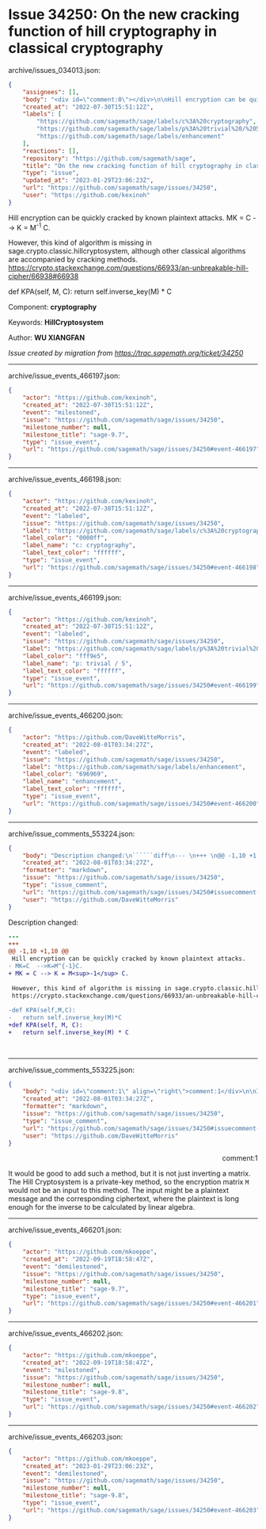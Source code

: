 # Issue 34250: On the new cracking function of hill cryptography in classical cryptography

archive/issues_034013.json:
```json
{
    "assignees": [],
    "body": "<div id=\"comment:0\"></div>\n\nHill encryption can be quickly cracked by known plaintext attacks.\n MK = C --> K = M<sup>-1</sup> C.\n\nHowever, this kind of algorithm is missing in sage.crypto.classic.hillcryptosystem, although other classical algorithms are accompanied by cracking methods.\nhttps://crypto.stackexchange.com/questions/66933/an-unbreakable-hill-cipher/66938#66938\n\ndef KPA(self, M, C):\n   return self.inverse_key(M) * C\n\n\n\nComponent: **cryptography**\n\nKeywords: **HillCryptosystem**\n\nAuthor: **WU XIANGFAN**\n\n_Issue created by migration from https://trac.sagemath.org/ticket/34250_\n\n",
    "created_at": "2022-07-30T15:51:12Z",
    "labels": [
        "https://github.com/sagemath/sage/labels/c%3A%20cryptography",
        "https://github.com/sagemath/sage/labels/p%3A%20trivial%20/%205",
        "https://github.com/sagemath/sage/labels/enhancement"
    ],
    "reactions": [],
    "repository": "https://github.com/sagemath/sage",
    "title": "On the new cracking function of hill cryptography in classical cryptography",
    "type": "issue",
    "updated_at": "2023-01-29T23:06:23Z",
    "url": "https://github.com/sagemath/sage/issues/34250",
    "user": "https://github.com/kexinoh"
}
```
<div id="comment:0"></div>

Hill encryption can be quickly cracked by known plaintext attacks.
 MK = C --> K = M<sup>-1</sup> C.

However, this kind of algorithm is missing in sage.crypto.classic.hillcryptosystem, although other classical algorithms are accompanied by cracking methods.
https://crypto.stackexchange.com/questions/66933/an-unbreakable-hill-cipher/66938#66938

def KPA(self, M, C):
   return self.inverse_key(M) * C



Component: **cryptography**

Keywords: **HillCryptosystem**

Author: **WU XIANGFAN**

_Issue created by migration from https://trac.sagemath.org/ticket/34250_





---

archive/issue_events_466197.json:
```json
{
    "actor": "https://github.com/kexinoh",
    "created_at": "2022-07-30T15:51:12Z",
    "event": "milestoned",
    "issue": "https://github.com/sagemath/sage/issues/34250",
    "milestone_number": null,
    "milestone_title": "sage-9.7",
    "type": "issue_event",
    "url": "https://github.com/sagemath/sage/issues/34250#event-466197"
}
```



---

archive/issue_events_466198.json:
```json
{
    "actor": "https://github.com/kexinoh",
    "created_at": "2022-07-30T15:51:12Z",
    "event": "labeled",
    "issue": "https://github.com/sagemath/sage/issues/34250",
    "label": "https://github.com/sagemath/sage/labels/c%3A%20cryptography",
    "label_color": "0000ff",
    "label_name": "c: cryptography",
    "label_text_color": "ffffff",
    "type": "issue_event",
    "url": "https://github.com/sagemath/sage/issues/34250#event-466198"
}
```



---

archive/issue_events_466199.json:
```json
{
    "actor": "https://github.com/kexinoh",
    "created_at": "2022-07-30T15:51:12Z",
    "event": "labeled",
    "issue": "https://github.com/sagemath/sage/issues/34250",
    "label": "https://github.com/sagemath/sage/labels/p%3A%20trivial%20/%205",
    "label_color": "fff9e5",
    "label_name": "p: trivial / 5",
    "label_text_color": "ffffff",
    "type": "issue_event",
    "url": "https://github.com/sagemath/sage/issues/34250#event-466199"
}
```



---

archive/issue_events_466200.json:
```json
{
    "actor": "https://github.com/DaveWitteMorris",
    "created_at": "2022-08-01T03:34:27Z",
    "event": "labeled",
    "issue": "https://github.com/sagemath/sage/issues/34250",
    "label": "https://github.com/sagemath/sage/labels/enhancement",
    "label_color": "696969",
    "label_name": "enhancement",
    "label_text_color": "ffffff",
    "type": "issue_event",
    "url": "https://github.com/sagemath/sage/issues/34250#event-466200"
}
```



---

archive/issue_comments_553224.json:
```json
{
    "body": "Description changed:\n``````diff\n--- \n+++ \n@@ -1,10 +1,10 @@\n Hill encryption can be quickly cracked by known plaintext attacks.\n- MK=C  -->K=M^{-1}C.\n+ MK = C --> K = M<sup>-1</sup> C.\n \n However, this kind of algorithm is missing in sage.crypto.classic.hillcryptosystem, although other classical algorithms are accompanied by cracking methods.\n https://crypto.stackexchange.com/questions/66933/an-unbreakable-hill-cipher/66938#66938\n \n-def KPA(self,M,C):\n-   return self.inverse_key(M)*C\n+def KPA(self, M, C):\n+   return self.inverse_key(M) * C\n \n \n``````\n",
    "created_at": "2022-08-01T03:34:27Z",
    "formatter": "markdown",
    "issue": "https://github.com/sagemath/sage/issues/34250",
    "type": "issue_comment",
    "url": "https://github.com/sagemath/sage/issues/34250#issuecomment-553224",
    "user": "https://github.com/DaveWitteMorris"
}
```

Description changed:
``````diff
--- 
+++ 
@@ -1,10 +1,10 @@
 Hill encryption can be quickly cracked by known plaintext attacks.
- MK=C  -->K=M^{-1}C.
+ MK = C --> K = M<sup>-1</sup> C.
 
 However, this kind of algorithm is missing in sage.crypto.classic.hillcryptosystem, although other classical algorithms are accompanied by cracking methods.
 https://crypto.stackexchange.com/questions/66933/an-unbreakable-hill-cipher/66938#66938
 
-def KPA(self,M,C):
-   return self.inverse_key(M)*C
+def KPA(self, M, C):
+   return self.inverse_key(M) * C
 
 
``````




---

archive/issue_comments_553225.json:
```json
{
    "body": "<div id=\"comment:1\" align=\"right\">comment:1</div>\n\nIt would be good to add such a method, but it is not just inverting a matrix. The Hill Cryptosystem is a private-key method, so the encryption matrix `M` would not be an input to this method. The input might be a plaintext message and the corresponding ciphertext, where the plaintext is long enough for the inverse to be calculated by linear algebra.",
    "created_at": "2022-08-01T03:34:27Z",
    "formatter": "markdown",
    "issue": "https://github.com/sagemath/sage/issues/34250",
    "type": "issue_comment",
    "url": "https://github.com/sagemath/sage/issues/34250#issuecomment-553225",
    "user": "https://github.com/DaveWitteMorris"
}
```

<div id="comment:1" align="right">comment:1</div>

It would be good to add such a method, but it is not just inverting a matrix. The Hill Cryptosystem is a private-key method, so the encryption matrix `M` would not be an input to this method. The input might be a plaintext message and the corresponding ciphertext, where the plaintext is long enough for the inverse to be calculated by linear algebra.



---

archive/issue_events_466201.json:
```json
{
    "actor": "https://github.com/mkoeppe",
    "created_at": "2022-09-19T18:58:47Z",
    "event": "demilestoned",
    "issue": "https://github.com/sagemath/sage/issues/34250",
    "milestone_number": null,
    "milestone_title": "sage-9.7",
    "type": "issue_event",
    "url": "https://github.com/sagemath/sage/issues/34250#event-466201"
}
```



---

archive/issue_events_466202.json:
```json
{
    "actor": "https://github.com/mkoeppe",
    "created_at": "2022-09-19T18:58:47Z",
    "event": "milestoned",
    "issue": "https://github.com/sagemath/sage/issues/34250",
    "milestone_number": null,
    "milestone_title": "sage-9.8",
    "type": "issue_event",
    "url": "https://github.com/sagemath/sage/issues/34250#event-466202"
}
```



---

archive/issue_events_466203.json:
```json
{
    "actor": "https://github.com/mkoeppe",
    "created_at": "2023-01-29T23:06:23Z",
    "event": "demilestoned",
    "issue": "https://github.com/sagemath/sage/issues/34250",
    "milestone_number": null,
    "milestone_title": "sage-9.8",
    "type": "issue_event",
    "url": "https://github.com/sagemath/sage/issues/34250#event-466203"
}
```
